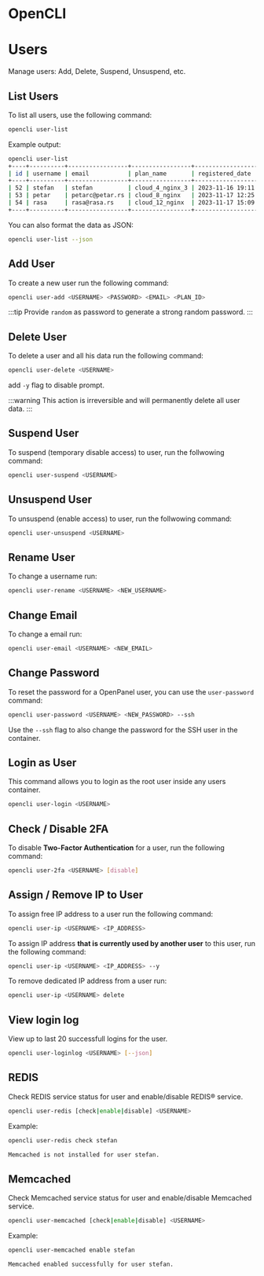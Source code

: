 # OpenCLI


# Users

Manage users: Add, Delete, Suspend, Unsuspend, etc.

## List Users

To list all users, use the following command:

```bash
opencli user-list
```

Example output:
```bash
opencli user-list
+----+----------+-----------------+-----------------+---------------------+
| id | username | email           | plan_name       | registered_date     |
+----+----------+-----------------+-----------------+---------------------+
| 52 | stefan   | stefan          | cloud_4_nginx_3 | 2023-11-16 19:11:20 |
| 53 | petar    | petarc@petar.rs | cloud_8_nginx   | 2023-11-17 12:25:44 |
| 54 | rasa     | rasa@rasa.rs    | cloud_12_nginx  | 2023-11-17 15:09:28 |
+----+----------+-----------------+-----------------+---------------------+
```

You can also format the data as JSON:

```bash
opencli user-list --json
```

## Add User

To create a new user run the following command:

```bash
opencli user-add <USERNAME> <PASSWORD> <EMAIL> <PLAN_ID>
```

:::tip
Provide `random` as password to generate a strong random password.
:::

## Delete User

To delete a user and all his data run the following command:

```bash
opencli user-delete <USERNAME>
```

add `-y` flag to disable prompt.

:::warning
This action is irreversible and will permanently delete all user data.
:::

## Suspend User

To suspend (temporary disable access) to user, run the follwowing command:

```bash
opencli user-suspend <USERNAME>
```

## Unsuspend User

To unsuspend (enable access) to user, run the follwowing command:

```bash
opencli user-unsuspend <USERNAME>
```

## Rename User

To change a username run:
```bash
opencli user-rename <USERNAME> <NEW_USERNAME>
```

## Change Email

To change a email run:
```bash
opencli user-email <USERNAME> <NEW_EMAIL>
```

## Change Password

To reset the password for a OpenPanel user, you can use the `user-password` command:

```bash
opencli user-password <USERNAME> <NEW_PASSWORD> --ssh
```
Use the `--ssh` flag to also change the password for the SSH user in the container.

## Login as User

This command allows you to login as the root user inside any users container.
```bash
opencli user-login <USERNAME>
```

## Check / Disable 2FA

To disable **Two-Factor Authentication** for a user, run the following command:

```bash
opencli user-2fa <USERNAME> [disable]
```


## Assign / Remove IP to User

To assign free IP address to a user run the following command:

```bash
opencli user-ip <USERNAME> <IP_ADDRESS>
```

To assign IP address **that is currently used by another user** to this user, run the following command:


```bash
opencli user-ip <USERNAME> <IP_ADDRESS> --y
```


To remove dedicated IP address from a user run:

```bash
opencli user-ip <USERNAME> delete
```


## View login log
View up to last 20 successfull logins for the user.

```bash
opencli user-loginlog <USERNAME> [--json]
```

## REDIS
Check REDIS service status for user and enable/disable REDIS® service.

```bash
opencli user-redis [check|enable|disable] <USERNAME>
```

Example:
```bash
opencli user-redis check stefan

Memcached is not installed for user stefan.
```

## Memcached
Check Memcached service status for user and enable/disable Memcached service.

```bash
opencli user-memcached [check|enable|disable] <USERNAME>
```

Example:
```bash
opencli user-memcached enable stefan

Memcached enabled successfully for user stefan.
```
